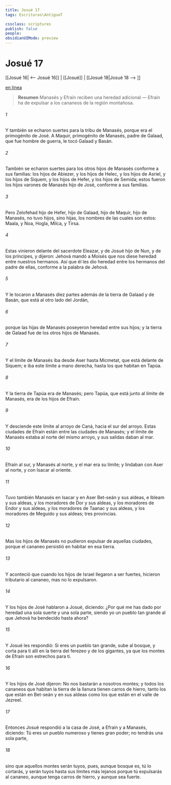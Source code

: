 ```yaml
---
title: Josué 17
tags: Escrituras\AntiguoT

cssclass: scriptures
publish: false
people:
obsidianUIMode: preview
---
```


# Josué 17
[[Josué 16| <-- Josué 16]] | [[Josué]] | [[Josué 18|Josué 18 --> ]]

[en línea](https://churchofjesuschrist.org/study/scriptures/ot/josh/17?lang=spa)

> __Resumen__
Manasés y Efraín reciben una heredad adicional — Efraín ha de expulsar a los cananeos de la región montañosa.

###### 1 
Y también se echaron suertes para la tribu de Manasés, porque era el primogénito de José. A Maquir, primogénito de Manasés,  padre de Galaad, que fue hombre de guerra, le tocó Galaad y Basán.

###### 2 
También se echaron suertes para los otros hijos de Manasés conforme a sus familias: los hijos de Abiezer, y los hijos de Helec, y los hijos de Asriel, y los hijos de Siquem, y los hijos de Hefer, y los hijos de Semida; estos fueron los hijos varones de Manasés hijo de José, conforme a sus familias.

###### 3 
Pero Zelofehad hijo de Hefer, hijo de Galaad, hijo de Maquir, hijo de Manasés, no tuvo hijos, sino hijas, los nombres de las cuales son estos: Maala, y Noa, Hogla, Milca, y Tirsa.

###### 4 
Estas vinieron delante del sacerdote Eleazar, y de Josué hijo de Nun, y de los príncipes, y dijeron: Jehová mandó a Moisés que nos diese heredad entre nuestros hermanos. Así que él les dio heredad entre los hermanos del padre de ellas, conforme a la palabra de Jehová.

###### 5 
Y le tocaron a Manasés diez partes además de la tierra de Galaad y de Basán, que está al otro lado del Jordán,

###### 6 
porque las hijas de Manasés poseyeron heredad entre sus hijos; y la tierra de Galaad fue de los otros hijos de Manasés.

###### 7 
Y el límite de Manasés iba desde Aser hasta Micmetat, que está delante de Siquem; e iba este límite a mano derecha, hasta los que habitan en Tapúa.

###### 8 
Y la tierra de Tapúa era de Manasés; pero Tapúa, que está junto al límite de Manasés, era de los hijos de Efraín.

###### 9 
Y desciende este límite al arroyo de Caná, hacia el sur del arroyo. Estas ciudades de Efraín están entre las ciudades de Manasés; y el límite de Manasés estaba al norte del mismo arroyo, y sus salidas daban al mar.

###### 10 
Efraín al sur, y Manasés al norte, y el mar era su límite; y lindaban con Aser al norte, y con Isacar al oriente.

###### 11 
Tuvo también Manasés en Isacar y en Aser Bet-seán y sus aldeas, e Ibleam y sus aldeas, y los moradores de Dor y sus aldeas, y los moradores de Endor y sus aldeas, y los moradores de Taanac y sus aldeas, y los moradores de Meguido y sus aldeas; tres provincias.

###### 12 
Mas los hijos de Manasés no pudieron expulsar  de aquellas ciudades, porque el cananeo persistió en habitar en esa tierra.

###### 13 
Y aconteció que cuando los hijos de Israel llegaron a ser fuertes, hicieron tributario al cananeo, mas no lo expulsaron.

###### 14 
Y los hijos de José hablaron a Josué, diciendo: ¿Por qué me has dado por heredad una sola suerte y una sola parte, siendo yo un pueblo tan grande al que Jehová ha bendecido hasta ahora?

###### 15 
Y Josué les respondió: Si eres un pueblo tan grande, sube al bosque, y corta para ti allí en la tierra del ferezeo y de los gigantes, ya que los montes de Efraín son estrechos para ti.

###### 16 
Y los hijos de José dijeron: No nos bastarán a nosotros  montes; y todos los cananeos que habitan la tierra de la llanura tienen carros de hierro, tanto los que están en Bet-seán y en sus aldeas como los que están en el valle de Jezreel.

###### 17 
Entonces Josué respondió a la casa de José, a Efraín y a Manasés, diciendo: Tú eres un pueblo numeroso y tienes gran poder; no tendrás una sola parte,

###### 18 
sino que aquellos montes serán tuyos, pues, aunque bosque es, tú lo cortarás, y serán tuyos hasta sus límites más lejanos porque tú expulsarás al cananeo, aunque tenga carros de hierro, y aunque sea fuerte.

